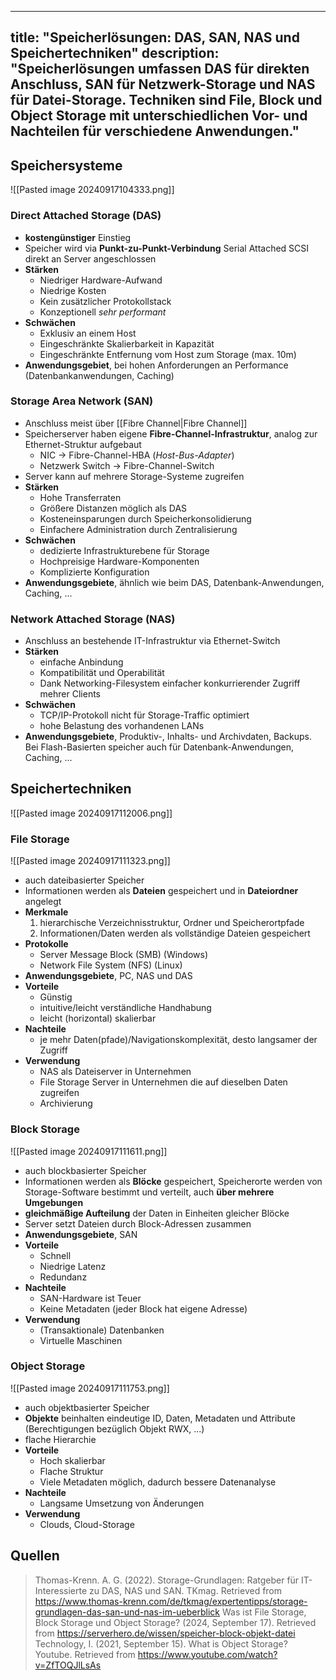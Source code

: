 
---
title: "Speicherlösungen: DAS, SAN, NAS und Speichertechniken"
description: "Speicherlösungen umfassen DAS für direkten Anschluss, SAN für Netzwerk-Storage und NAS für Datei-Storage. Techniken sind File, Block und Object Storage mit unterschiedlichen Vor- und Nachteilen für verschiedene Anwendungen."
---

## Speichersysteme
![[Pasted image 20240917104333.png]]

### Direct Attached Storage (DAS)
- **kostengünstiger** Einstieg
- Speicher wird via **Punkt-zu-Punkt-Verbindung** Serial Attached SCSI direkt an Server angeschlossen
- **Stärken**
	- Niedriger Hardware-Aufwand
	- Niedrige Kosten
	- Kein zusätzlicher Protokollstack
	- Konzeptionell *sehr performant*
- **Schwächen**
	- Exklusiv an einem Host
	- Eingeschränkte Skalierbarkeit in Kapazität
	- Eingeschränkte Entfernung vom Host zum Storage (max. 10m)
- **Anwendungsgebiet**, bei hohen Anforderungen an Performance (Datenbankanwendungen, Caching)

### Storage Area Network (SAN)
- Anschluss meist über [[Fibre Channel|Fibre Channel]]
- Speicherserver haben eigene **Fibre-Channel-Infrastruktur**, analog zur Ethernet-Struktur aufgebaut
	- NIC -> Fibre-Channel-HBA (*Host-Bus-Adapter*)
	- Netzwerk Switch -> Fibre-Channel-Switch
- Server kann auf mehrere Storage-Systeme zugreifen 
- **Stärken**
	- Hohe Transferraten
	- Größere Distanzen möglich als DAS
	- Kosteneinsparungen durch Speicherkonsolidierung
	- Einfachere Administration durch Zentralisierung
- **Schwächen**
	- dedizierte Infrastrukturebene für Storage
	- Hochpreisige Hardware-Komponenten
	- Komplizierte Konfiguration
- **Anwendungsgebiete**, ähnlich wie beim DAS, Datenbank-Anwendungen, Caching, ...

### Network Attached Storage (NAS)
- Anschluss an bestehende IT-Infrastruktur via Ethernet-Switch
- **Stärken**
	- einfache Anbindung
	- Kompatibilität und Operabilität
	- Dank Networking-Filesystem einfacher konkurrierender Zugriff mehrer Clients
- **Schwächen**
	- TCP/IP-Protokoll nicht für Storage-Traffic optimiert
	- hohe Belastung des vorhandenen LANs
- **Anwendungsgebiete**, Produktiv-, Inhalts- und Archivdaten, Backups. Bei Flash-Basierten speicher auch für Datenbank-Anwendungen, Caching, ...


## Speichertechniken
![[Pasted image 20240917112006.png]]
### File Storage
![[Pasted image 20240917111323.png]]
- auch dateibasierter Speicher
- Informationen werden als **Dateien** gespeichert und in **Dateiordner** angelegt
- **Merkmale**
	1. hierarchische Verzeichnisstruktur, Ordner und Speicherortpfade
	2. Informationen/Daten werden als vollständige Dateien gespeichert
- **Protokolle**
	- Server Message Block (SMB) (Windows)
	- Network File System (NFS) (Linux)
- **Anwendungsgebiete**, PC, NAS und DAS
- **Vorteile**
	- Günstig
	- intuitive/leicht verständliche Handhabung
	- leicht (horizontal) skalierbar
- **Nachteile**
	- je mehr Daten(pfade)/Navigationskomplexität, desto langsamer der Zugriff
- **Verwendung**
	- NAS als Dateiserver in Unternehmen
	- File Storage Server in Unternehmen die auf dieselben Daten zugreifen
	- Archivierung
### Block Storage
![[Pasted image 20240917111611.png]]
- auch blockbasierter Speicher
- Informationen werden als **Blöcke** gespeichert, Speicherorte werden von Storage-Software bestimmt und verteilt, auch **über mehrere Umgebungen**
- **gleichmäßige Aufteilung** der Daten in Einheiten gleicher Blöcke
- Server setzt Dateien durch Block-Adressen zusammen
- **Anwendungsgebiete**, SAN
- **Vorteile**
	- Schnell
	- Niedrige Latenz
	- Redundanz
- **Nachteile**
	- SAN-Hardware ist Teuer
	- Keine Metadaten (jeder Block hat eigene Adresse)
- **Verwendung**
	- (Transaktionale) Datenbanken
	- Virtuelle Maschinen

### Object Storage
![[Pasted image 20240917111753.png]]
- auch objektbasierter Speicher
- **Objekte** beinhalten eindeutige ID, Daten, Metadaten und Attribute (Berechtigungen bezüglich Objekt RWX, ...)
- flache Hierarchie
- **Vorteile**
	- Hoch skalierbar
	- Flache Struktur
	- Viele Metadaten möglich, dadurch bessere Datenanalyse
- **Nachteile**
	- Langsame Umsetzung von Änderungen
- **Verwendung**
	- Clouds, Cloud-Storage

## Quellen

> Thomas-Krenn. A. G. (2022). Storage-Grundlagen: Ratgeber für IT-Interessierte zu DAS, NAS und SAN. TKmag. Retrieved from https://www.thomas-krenn.com/de/tkmag/expertentipps/storage-grundlagen-das-san-und-nas-im-ueberblick
> Was ist File Storage, Block Storage und Object Storage? (2024, September 17). Retrieved from https://serverhero.de/wissen/speicher-block-objekt-datei
> Technology, I. (2021, September 15). What is Object Storage? Youtube. Retrieved from https://www.youtube.com/watch?v=ZfTOQJlLsAs

